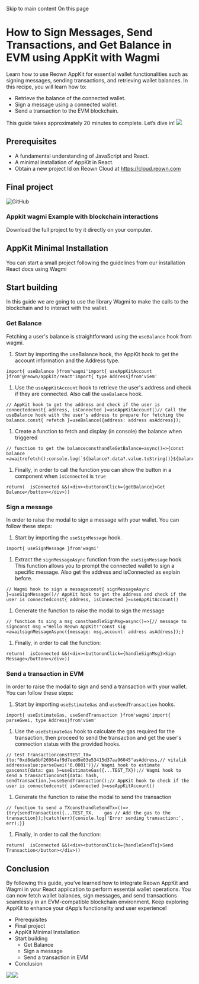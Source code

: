 Skip to main content
On this page
# How to Sign Messages, Send Transactions, and Get Balance in EVM using AppKit with Wagmi
Learn how to use Reown AppKit for essential wallet functionalities such as signing messages, sending transactions, and retrieving wallet balances.
In this recipe, you will learn how to:
  * Retrieve the balance of the connected wallet.
  * Sign a message using a connected wallet.
  * Send a transaction to the EVM blockchain.


This guide takes approximately 20 minutes to complete.
Let’s dive in!
![](https://docs.reown.com/assets/images/animatedGuideTx-3cf14ec7004f118743976d55cae5cd94.gif)
## Prerequisites​
  * A fundamental understanding of JavaScript and React.
  * A minimal installation of AppKit in React.
  * Obtain a new project Id on Reown Cloud at https://cloud.reown.com


## Final project​
![GitHub](https://docs.reown.com/assets/github.svg)
### Appkit wagmi Example with blockchain interactions
Download the full project to try it directly on your computer.
## AppKit Minimal Installation​
You can start a small project following the guidelines from our installation React docs using Wagmi
## Start building​
In this guide we are going to use the library Wagmi to make the calls to the blockchain and to interact with the wallet.
### Get Balance​
Fetching a user's balance is straightforward using the `useBalance` hook from wagmi.
  1. Start by importing the useBalance hook, the AppKit hook to get the account information and the Address type.


```
import{ useBalance }from'wagmi'import{ useAppKitAccount }from'@reown/appkit/react'import{ type Address}from'viem'
```

  1. Use the `useAppKitAccount` hook to retrieve the user's address and check if they are connected. Also call the `useBalance` hook.


```
// AppKit hook to get the address and check if the user is connectedconst{ address, isConnected }=useAppKitAccount()// Call the useBalance hook with the user's address to prepare for fetching the balance.const{ refetch }=useBalance({address: address asAddress});
```

  1. Create a function to fetch and display (in console) the balance when triggered


```
// function to get the balanceconsthandleGetBalance=async()=>{const balance =awaitrefetch();console.log(`${balance?.data?.value.toString()}${balance?.data?.symbol.toString()}`);}
```

  1. Finally, in order to call the function you can show the button in a component when `isConnected` is `true`


```
return(  isConnected &&(<div><buttononClick={getBalance}>Get Balance</button></div>))
```

### Sign a message​
In order to raise the modal to sign a message with your wallet. You can follow these steps:
  1. Start by importing the `useSignMessage` hook.


```
import{ useSignMessage }from'wagmi'
```

  1. Extract the `signMessageAsync` function from the `useSignMessage` hook. This function allows you to prompt the connected wallet to sign a specific message. Also get the address and isConnected as explain before.


```
// Wagmi hook to sign a messageconst{ signMessageAsync }=useSignMessage()// AppKit hook to get the address and check if the user is connectedconst{ address, isConnected }=useAppKitAccount()
```

  1. Generate the function to raise the modal to sign the message


```
// function to sing a msg consthandleSignMsg=async()=>{// message to signconst msg ="Hello Reown AppKit!"const sig =awaitsignMessageAsync({message: msg,account: address asAddress});}
```

  1. Finally, in order to call the function:


```
return(  isConnected &&(<div><buttononClick={handleSignMsg}>Sign Message</button></div>))
```

### Send a transaction in EVM​
In order to raise the modal to sign and send a transaction with your wallet. You can follow these steps:
  1. Start by importing `useEstimateGas` and `useSendTransaction` hooks.


```
import{ useEstimateGas, useSendTransaction }from'wagmi'import{ parseGwei, type Address}from'viem'
```

  1. Use the `useEstimateGas` hook to calculate the gas required for the transaction, then proceed to send the transaction and get the user's connection status with the provided hooks.


```
// test transactionconstTEST_TX={to:"0xd8da6bf26964af9d7eed9e03e53415d37aa96045"asAddress,// vitalik addressvalue:parseGwei('0.0001')}// Wagmi hook to estimate gasconst{data: gas }=useEstimateGas({...TEST_TX});// Wagmi hook to send a transactionconst{data: hash, sendTransaction,}=useSendTransaction();// AppKit hook to check if the user is connectedconst{ isConnected }=useAppKitAccount()
```

  1. Generate the function to raise the modal to send the transaction


```
// function to send a TXconsthandleSendTx=()=>{try{sendTransaction({...TEST_TX,    gas // Add the gas to the transaction});}catch(err){console.log('Error sending transaction:', err);}}
```

  1. Finally, in order to call the function:


```
return(  isConnected &&(<div><buttononClick={handleSendTx}>Send Transaction</button></div>))
```

## Conclusion​
By following this guide, you’ve learned how to integrate Reown AppKit and Wagmi in your React application to perform essential wallet operations. You can now fetch wallet balances, sign messages, and send transactions seamlessly in an EVM-compatible blockchain environment.
Keep exploring AppKit to enhance your dApp’s functionality and user experience!
  * Prerequisites
  * Final project
  * AppKit Minimal Installation
  * Start building
    * Get Balance
    * Sign a message
    * Send a transaction in EVM
  * Conclusion


![](https://t.co/1/i/adsct?bci=4&dv=America%2FToronto%26en-US%26Google%20Inc.%26MacIntel%26255%261080%26600%266%2624%261080%26600%260%26na&eci=3&event=%7B%7D&event_id=d11e973e-2180-4a7a-9e75-14f6a6b0f72e&integration=gtm&p_id=Twitter&p_user_id=0&pl_id=6e3f0b88-b533-4621-b52e-25353927d92e&tw_document_href=https%3A%2F%2Fdocs.reown.com%2Fappkit%2Frecipes%2Fwagmi-send-transaction&tw_iframe_status=0&txn_id=oo02q&type=javascript&version=2.3.31)![](https://analytics.twitter.com/1/i/adsct?bci=4&dv=America%2FToronto%26en-US%26Google%20Inc.%26MacIntel%26255%261080%26600%266%2624%261080%26600%260%26na&eci=3&event=%7B%7D&event_id=d11e973e-2180-4a7a-9e75-14f6a6b0f72e&integration=gtm&p_id=Twitter&p_user_id=0&pl_id=6e3f0b88-b533-4621-b52e-25353927d92e&tw_document_href=https%3A%2F%2Fdocs.reown.com%2Fappkit%2Frecipes%2Fwagmi-send-transaction&tw_iframe_status=0&txn_id=oo02q&type=javascript&version=2.3.31)
